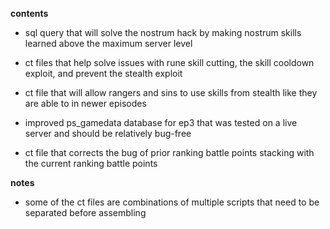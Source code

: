**contents**

* sql query that will solve the nostrum hack by making nostrum skills learned above the maximum server level

* ct files that help solve issues with rune skill cutting, the skill cooldown exploit, and prevent the stealth exploit

* ct file that will allow rangers and sins to use skills from stealth like they are able to in newer episodes

* improved ps_gamedata database for ep3 that was tested on a live server and should be relatively bug-free

* ct file that corrects the bug of prior ranking battle points stacking with the current ranking battle points

**notes**

* some of the ct files are combinations of multiple scripts that need to be separated before assembling
